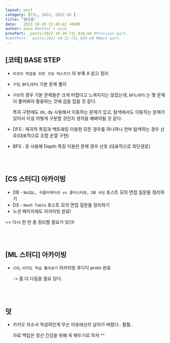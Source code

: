 ```yaml
---
layout: post
category: [TIL, 2022, 2022-10 ]
title: "열아홉"
date:   2022-10-20 23:45:42 +0900
author: pino #Author's nick.
prevPart: _posts/2022-10-20-TIL_018.md #Previous part.
#nextPart: _posts/2022-10-22-TIL_020.md #Next part.
---
```


## [코테] BASE STEP

- `이것이 취업을 위한 코딩 테스트다` 의 부록 A 읽고 정리

- `구현`, `BFS/DFS` 기본 문제 풀이

- `구현`의 경우 기본 문제들은 크게 어렵다고 느껴지지는 않았는데, `BFS/DFS` 는 몇 문제 더 풀어봐야 활용하는 것에 감을 잡을 것 같다.

  특히 구현에도 dx, dy 사용해서 이동하는 문제가 있고, 탐색에서도 이동하는 문제가 있어서 이걸 어떻게 구분할 것인지 생각을 해봐야될 것 같다.

- DFS : 재귀적 특징과 백트래킹 이용한 모든 경우를 하나하나 전부 탐색하는 경우 선호(대표적으로 조합 순열 구현)

- BFS : 큐 사용해 Depth 특징 이용한 문제 경우 선호 (대표적으로 최단경로)

<br><br>

## [CS 스터디] 아카이빙

- DB - `NoSQL, 리플리케이션 vs 클러스터링, DB 샤딩` 포스트 모의 면접 질문들 정리하기
- DS - `Hash Table` 포스트 모의 면접 질문들 정리하기
- 노션 페이지에도 아카이빙 완료!

=> 다시 한 번 총 정리할 필요가 있다!

<br><br>

## [ML 스터디] 아카이빙

- `ch5`, `비지도 학습 톺아보기` 아카이빙 후다닥 proto 완료

  -> 좀 더 다듬을 필요 있다.

<br><br>

## 덧

- 카카오 자소서 작성하던게 무슨 이유에선지 날아가 버렸다.. 훨훨.. 

  자료 백업은 정신 건강을 위해 꼭 해두기로 하자 ^^

